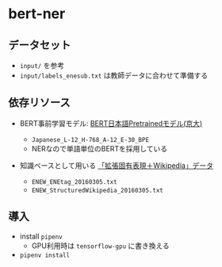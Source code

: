 # bert-ner

## データセット
- `input/` を参考
- `input/labels_enesub.txt` は教師データに合わせて準備する

## 依存リソース
- BERT事前学習モデル: [BERT日本語Pretrainedモデル(京大)](http://nlp.ist.i.kyoto-u.ac.jp/index.php?BERT%E6%97%A5%E6%9C%AC%E8%AA%9EPretrained%E3%83%A2%E3%83%87%E3%83%AB)
  - `Japanese_L-12_H-768_A-12_E-30_BPE`
  - NERなので単語単位のBERTを採用している

- 知識ベースとして用いる [「拡張固有表現＋Wikipedia」データ](http://www.languagecraft.com/enew/)
  - `ENEW_ENEtag_20160305.txt`
  - `ENEW_StructuredWikipedia_20160305.txt`

## 導入
- install `pipenv`
  - GPU利用時は `tensorflow-gpu` に書き換える
- `pipenv install`
